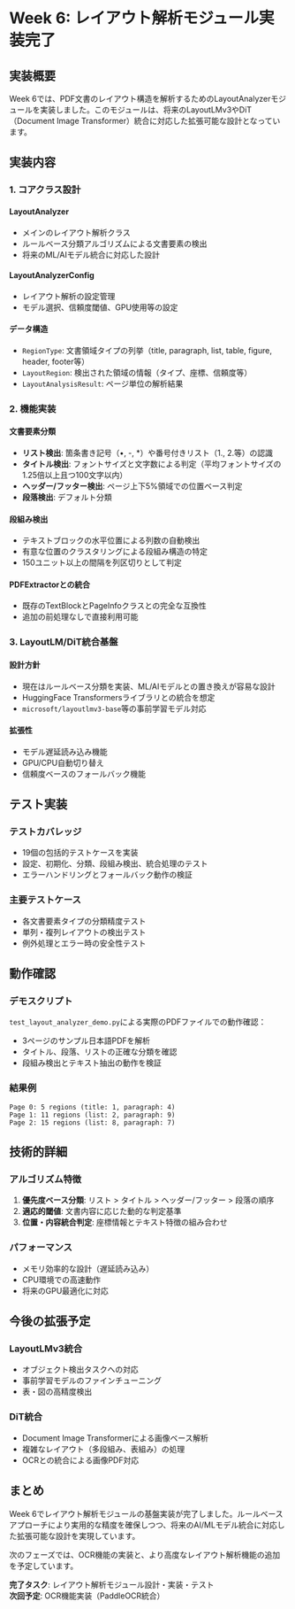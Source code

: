 # Week 6: レイアウト解析モジュール実装完了

## 実装概要

Week 6では、PDF文書のレイアウト構造を解析するためのLayoutAnalyzerモジュールを実装しました。このモジュールは、将来のLayoutLMv3やDiT（Document Image Transformer）統合に対応した拡張可能な設計となっています。

## 実装内容

### 1. コアクラス設計

#### LayoutAnalyzer
- メインのレイアウト解析クラス
- ルールベース分類アルゴリズムによる文書要素の検出
- 将来のML/AIモデル統合に対応した設計

#### LayoutAnalyzerConfig
- レイアウト解析の設定管理
- モデル選択、信頼度閾値、GPU使用等の設定

#### データ構造
- `RegionType`: 文書領域タイプの列挙（title, paragraph, list, table, figure, header, footer等）
- `LayoutRegion`: 検出された領域の情報（タイプ、座標、信頼度等）
- `LayoutAnalysisResult`: ページ単位の解析結果

### 2. 機能実装

#### 文書要素分類
- **リスト検出**: 箇条書き記号（•, -, *）や番号付きリスト（1., 2.等）の認識
- **タイトル検出**: フォントサイズと文字数による判定（平均フォントサイズの1.25倍以上且つ100文字以内）
- **ヘッダー/フッター検出**: ページ上下5%領域での位置ベース判定
- **段落検出**: デフォルト分類

#### 段組み検出
- テキストブロックの水平位置による列数の自動検出
- 有意な位置のクラスタリングによる段組み構造の特定
- 150ユニット以上の間隔を列区切りとして判定

#### PDFExtractorとの統合
- 既存のTextBlockとPageInfoクラスとの完全な互換性
- 追加の前処理なしで直接利用可能

### 3. LayoutLM/DiT統合基盤

#### 設計方針
- 現在はルールベース分類を実装、ML/AIモデルとの置き換えが容易な設計
- HuggingFace Transformersライブラリとの統合を想定
- `microsoft/layoutlmv3-base`等の事前学習モデル対応

#### 拡張性
- モデル遅延読み込み機能
- GPU/CPU自動切り替え
- 信頼度ベースのフォールバック機能

## テスト実装

### テストカバレッジ
- 19個の包括的テストケースを実装
- 設定、初期化、分類、段組み検出、統合処理のテスト
- エラーハンドリングとフォールバック動作の検証

### 主要テストケース
- 各文書要素タイプの分類精度テスト
- 単列・複列レイアウトの検出テスト
- 例外処理とエラー時の安全性テスト

## 動作確認

### デモスクリプト
`test_layout_analyzer_demo.py`による実際のPDFファイルでの動作確認：
- 3ページのサンプル日本語PDFを解析
- タイトル、段落、リストの正確な分類を確認
- 段組み検出とテキスト抽出の動作を検証

### 結果例
```
Page 0: 5 regions (title: 1, paragraph: 4)
Page 1: 11 regions (list: 2, paragraph: 9)  
Page 2: 15 regions (list: 8, paragraph: 7)
```

## 技術的詳細

### アルゴリズム特徴
1. **優先度ベース分類**: リスト > タイトル > ヘッダー/フッター > 段落の順序
2. **適応的閾値**: 文書内容に応じた動的な判定基準
3. **位置・内容統合判定**: 座標情報とテキスト特徴の組み合わせ

### パフォーマンス
- メモリ効率的な設計（遅延読み込み）
- CPU環境での高速動作
- 将来のGPU最適化に対応

## 今後の拡張予定

### LayoutLMv3統合
- オブジェクト検出タスクへの対応
- 事前学習モデルのファインチューニング
- 表・図の高精度検出

### DiT統合  
- Document Image Transformerによる画像ベース解析
- 複雑なレイアウト（多段組み、表組み）の処理
- OCRとの統合による画像PDF対応

## まとめ

Week 6でレイアウト解析モジュールの基盤実装が完了しました。ルールベースアプローチにより実用的な精度を確保しつつ、将来のAI/MLモデル統合に対応した拡張可能な設計を実現しています。

次のフェーズでは、OCR機能の実装と、より高度なレイアウト解析機能の追加を予定しています。

**完了タスク**: レイアウト解析モジュール設計・実装・テスト  
**次回予定**: OCR機能実装（PaddleOCR統合）